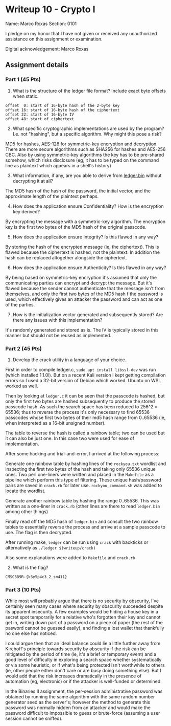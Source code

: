 # Writeup 10 - Crypto I

Name: Marco Roxas
Section: 0101

I pledge on my honor that I have not given or received any unauthorized assistance on this assignment or examination.

Digital acknowledgement: Marco Roxas


## Assignment details

### Part 1 (45 Pts)

1. What is the structure of the ledger file format? Include exact byte offsets when static.

~~~~
offset  0: start of 16-byte hash of the 2-byte key
offset 16: start of 16-byte hash of the ciphertext
offset 32: start of 16-byte IV
offset 48: start of ciphertext
~~~~

2. What specific cryptographic implementations are used by the program? I.e. not "hashing", but a specific algorithm. Why might this pose a risk?

MD5 for hashes, AES-128 for symmetric-key encryption and decryption. There are more secure algorithms such as SHA256 for hashes and AES-256 CBC. Also by using symmetric-key algorithms the key has to be pre-shared somehow, which risks disclosure (eg, it has to be typed on the command line as plaintext which appears in a shell's history)

3. What information, if any, are you able to derive from [ledger.bin](ledger.bin) without decrypting it at all?

The MD5 hash of the hash of the password, the initial vector, and the approximate length of the plaintext perhaps.

4. How does the application ensure Confidentiality? How is the encryption key derived?

By encrypting the message with a symmetric-key algorithm. The encryption key is the first two bytes of the MD5 hash of the original passcode.

5. How does the application ensure Integrity? Is this flawed in any way?

By storing the hash of the encrypted message (ie, the ciphertext). This is flawed because the ciphertext is hashed, not the plaintext. In addition the hash can be replaced altogether alongside the ciphertext.

6. How does the application ensure Authenticity? Is this flawed in any way?

By being based on symmetric-key encryption it's assumed that only the communicating parties can encrypt and decrypt the message. But it's flawed because the sender cannot authenticate that the message isn't from themselves, and only the first two bytes of the MD5 hash f the password is used, which effectively gives an attacker the password and can act as one of the parties.

7. How is the initialization vector generated and subsequently stored? Are there any issues with this implementation?

It's randomly generated and stored as is. The IV is typically stored in this manner but should not be reused as implemented.

### Part 2 (45 Pts)

1. Develop the crack utility in a language of your choice..

First in order to compile ledger.c, `sudo apt install libssl-dev` was run (which installed 1.1.0l). But on a recent Kali version I kept getting compilation errors so I used a 32-bit version of Debian which worked. Ubuntu on WSL worked as well.

Then by looking at `ledger.c` it can be seen that the passcode is hashed, but only the first two bytes are hashed subsequently to produce the stored passcode hash. As such the search space has been reduced to 256^2 = 65536; thus to reverse the process it's only necessary to find 65536 passcodes whose first two bytes of their md5 hash range from 0..65536 (ie, when interpreted as a 16-bit unsigned number).

The table to reverse the hash is called a rainbow table; two can be used but it can also be just one. In this case two were used for ease of implementation.

After some hacking and trial-and-error, I arrived at the following process:

Generate one rainbow table by hashing lines of the `rockyou.txt` wordlist and inspecting the first two bytes of the hash and taking only 65536 unique ones. Two perl one-liners were written and placed in the `Makefile` as a pipeline which perform this type of filtering. These unique hash/password pairs are saved in `crack.rb` for later use. `rockyou_command.sh` was added to locate the wordlist.

Generate another rainbow table by hashing the range 0..65536. This was written as a one-liner in `crack.rb` (other lines are there to read `ledger.bin` among other things)

Finally read off the MD5 hash of `ledger.bin` and consult the two rainbow tables to essentially reverse the process and arrive at a sample passcode to use. The flag is then decrypted.

After running make, `ledger` can be run using `crack` with backticks or alternatively as `./ledger $(writeup/crack)` 

Also some explanations were added to `Makefile` and `crack.rb`

2. What is the flag?

~~~~
CMSC389R-{k3y5p4c3_2_sm411}
~~~~

### Part 3 (10 Pts)

While most will probably argue that there is no security by obscurity, I've certainly seen many cases where security by obscurity succeeded despite its apparent insecurity. A few examples would be hiding a house key in a secret spot temporarily for a relative who's forgotten their key and cannot get in, writing down part of a password on a piece of paper (the rest of the pasword cannot be guessed easily), and finding a lost wallet that thankfully no one else has noticed.

I could argue then that an ideal balance could lie a little further away from Kirchoff's principle towards security by obscurity if the risk can be mitigated by the period of time (ie, it's a brief or temporary event) and a good level of difficulty in exploring a search space whether systematically or via some heuristic, or if what's being protected isn't worthwhile to others (ie, other people either don't care or are busy doing something else). But I would add that the risk increases dramatically in the presence of automation (eg, electronic) or if the attacker is well-funded or determined.

In the Binaries II assignment, the per-session administrative password was obtained by running the same algorithm with the same random number generator seed as the server's; however the method to generate this password was normally hidden from an attacker and would make the password difficult to impossible to guess or brute-force (assuming a user session cannot be sniffed).

